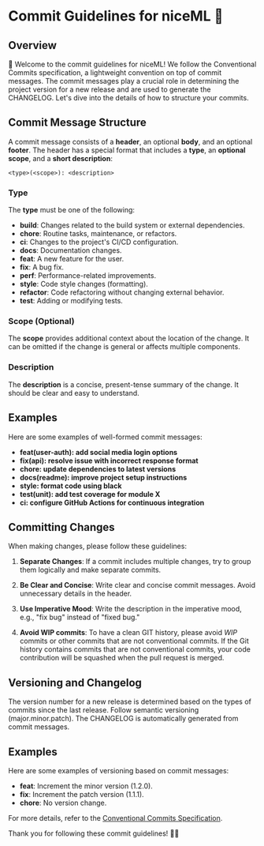 # Commit Guidelines for niceML 🍦

## Overview

👋 Welcome to the commit guidelines for niceML! We follow the Conventional Commits specification, a lightweight convention on top of commit messages. The commit messages play a crucial role in determining the project version for a new release and are used to generate the CHANGELOG. Let's dive into the details of how to structure your commits.

## Commit Message Structure

A commit message consists of a **header**, an optional **body**, and an optional **footer**. The header has a special format that includes a **type**, an **optional scope**, and a **short description**:

```
<type>(<scope>): <description>
```

### Type

The **type** must be one of the following:

- **build**: Changes related to the build system or external dependencies.
- **chore**: Routine tasks, maintenance, or refactors.
- **ci**: Changes to the project's CI/CD configuration.
- **docs**: Documentation changes.
- **feat**: A new feature for the user.
- **fix**: A bug fix.
- **perf**: Performance-related improvements.
- **style**: Code style changes (formatting).
- **refactor**: Code refactoring without changing external behavior.
- **test**: Adding or modifying tests.

### Scope (Optional)

The **scope** provides additional context about the location of the change. It can be omitted if the change is general or affects multiple components.

### Description

The **description** is a concise, present-tense summary of the change. It should be clear and easy to understand.

## Examples

Here are some examples of well-formed commit messages:

- **feat(user-auth): add social media login options**
- **fix(api): resolve issue with incorrect response format**
- **chore: update dependencies to latest versions**
- **docs(readme): improve project setup instructions**
- **style: format code using black**
- **test(unit): add test coverage for module X**
- **ci: configure GitHub Actions for continuous integration**

## Committing Changes

When making changes, please follow these guidelines:

1. **Separate Changes**: If a commit includes multiple changes, try to group them logically and make separate commits.

2. **Be Clear and Concise**: Write clear and concise commit messages. Avoid unnecessary details in the header.

3. **Use Imperative Mood**: Write the description in the imperative mood, e.g., "fix bug" instead of "fixed bug."

4. **Avoid WIP commits**: To have a clean GIT history, please avoid _WIP_ commits or other commits that are not conventional commits. 
   If the Git history contains commits that are not conventional commits, your code contribution will be squashed when the pull request is merged.

## Versioning and Changelog

The version number for a new release is determined based on the types of commits since the last release. Follow semantic versioning (major.minor.patch). The CHANGELOG is automatically generated from commit messages.

## Examples

Here are some examples of versioning based on commit messages:

- **feat**: Increment the minor version (1.2.0).
- **fix**: Increment the patch version (1.1.1).
- **chore**: No version change.

For more details, refer to the [Conventional Commits Specification](https://www.conventionalcommits.org/en/v1.0.0/).

Thank you for following these commit guidelines! 🚀✨

